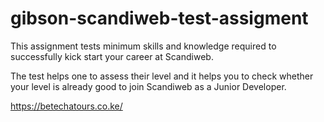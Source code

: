 # gibson-scandiweb-test-assigment

This assignment tests minimum skills and knowledge required to successfully kick start your career at Scandiweb.

The test helps one to assess their level and it helps you to check whether your level is already good to join Scandiweb as a Junior Developer.




https://betechatours.co.ke/

